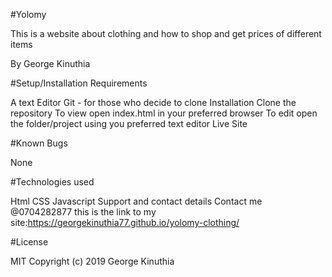 #Yolomy

This is a website about clothing and how to shop and get prices of different items

By George Kinuthia

#Setup/Installation Requirements

A text Editor
Git - for those who decide to clone
Installation
Clone the repository
To view open index.html in your preferred browser
To edit open the folder/project using you preferred text editor
Live Site

#Known Bugs

None

#Technologies used

Html
CSS
Javascript
Support and contact details
Contact me @0704282877
this is the link to my site:https://georgekinuthia77.github.io/yolomy-clothing/

#License

MIT Copyright (c) 2019 George Kinuthia
